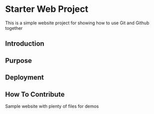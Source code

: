 # Starter Web Project

This is a simple website project for
showing how to use Git and Github together

## Introduction

## Purpose

## Deployment

## How To Contribute 

Sample website with plenty of files for demos